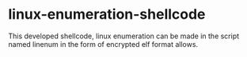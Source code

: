 # linux-enumeration-shellcode

This developed shellcode, linux enumeration can be made in the script named linenum in the form of encrypted elf format allows.
